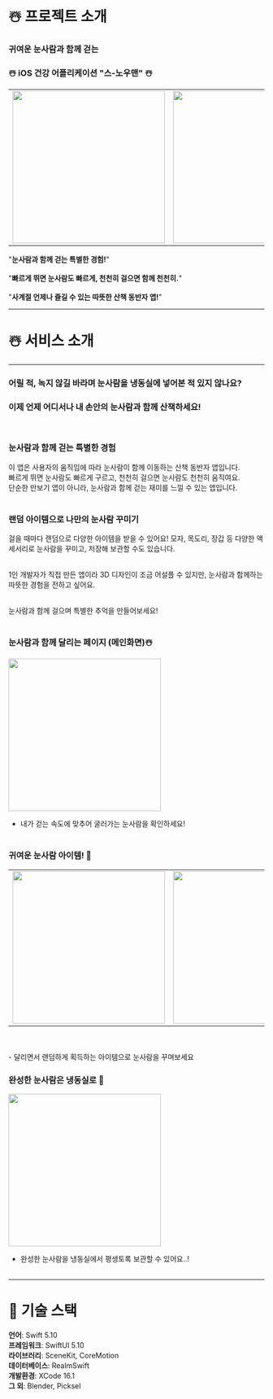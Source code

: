 # ☃️ 프로젝트 소개
### 귀여운 눈사람과 함께 걷는
### ☃️ iOS 건강 어플리케이션 "스-노우맨" ☃️

<table>
  <tr>
<td><img src="https://github.com/user-attachments/assets/b50097b7-d856-4e0c-a5e1-681285ef5979" width="300" height="300"></td>
<td><img src="https://github.com/user-attachments/assets/94e6bec5-6855-4b89-b6f2-fed429686d26"width="300" height="300"></td>
</tr>
</table>

"**눈사람과 함께 걷는 특별한 경험!**" <br> <br>
"**빠르게 뛰면 눈사람도 빠르게, 천천히 걸으면 함께 천천히.**"<br>   
"**사계절 언제나 즐길 수 있는 따뜻한 산책 동반자 앱!**" <br>



***
# ☃️ 서비스 소개
***

### 어릴 적, 녹지 않길 바라며 눈사람을 냉동실에 넣어본 적 있지 않나요?<br>   
### 이제 언제 어디서나 내 손안의 눈사람과 함께 산책하세요!<br>   
<br>   

### 눈사람과 함께 걷는 특별한 경험<br>   
이 앱은 사용자의 움직임에 따라 눈사람이 함께 이동하는 산책 동반자 앱입니다.<br>    빠르게 뛰면 눈사람도 빠르게 구르고, 천천히 걸으면 눈사람도 천천히 움직여요. <br>   단순한 만보기 앱이 아니라, 눈사람과 함께 걷는 재미를 느낄 수 있는 앱입니다.<br>   <br>   

### 랜덤 아이템으로 나만의 눈사람 꾸미기<br>   
걸을 때마다 랜덤으로 다양한 아이템을 받을 수 있어요! 모자, 목도리, 장갑 등 다양한 액세서리로 눈사람을 꾸미고, 저장해 보관할 수도 있습니다.<br>   <br>   

1인 개발자가 직접 만든 앱이라 3D 디자인이 조금 어설플 수 있지만, 눈사람과 함께하는 따뜻한 경험을 전하고 싶어요.<br>   <br>   

눈사람과 함께 걸으며 특별한 추억을 만들어보세요! <br><br>

### 눈사람과 함께 달리는 페이지 (메인화면)☃️

<img src="https://github.com/user-attachments/assets/6a6ee171-ade6-4b72-892b-a5adfe9e79f8" width="300"> <br>
- 내가 걷는 속도에 맞추어 굴러가는 눈사람을 확인하세요!<br>  <br>

### 귀여운 눈사람 아이템! 🎁
<table>
  <tr>
<td><img src="https://github.com/user-attachments/assets/b8774ffc-4612-4773-a0f8-e600b68625ef" width="300"></td>
<td><img src="https://github.com/user-attachments/assets/efe5bb59-567d-4b59-b077-000d4e41cb52" width="300"></td>
</tr>
</table>
  <br>
  <br>
- 달리면서 랜덤하게 획득하는 아이템으로 눈사람을 꾸며보세요 <br>

### 완성한 눈사람은 냉동실로 🧊
<img src="https://github.com/user-attachments/assets/893192ec-4037-450b-9b3e-da33d641b71c" width="300"><br>
- 완성한 눈사람을 냉동실에서 평생토록 보관할 수 있어요..!<br>  <br>


***
# 🤖 기술 스택
   **언어**: Swift 5.10 <br>
   **프레임워크**: SwiftUI 5.10 <br>
   **라이브러리**: SceneKit, CoreMotion <br>
   **데이터베이스**: RealmSwift <br>
   **개발환경**: XCode 16.1 <br>
   **그 외**: Blender, Picksel

